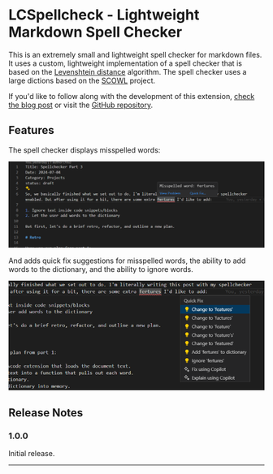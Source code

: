 # LCSpellcheck - Lightweight Markdown Spell Checker

This is an extremely small and lightweight spell checker for markdown files. It uses a custom, lightweight implementation of a spell checker that is based on the [Levenshtein distance](https://en.wikipedia.org/wiki/Levenshtein_distance) algorithm. The spell checker uses a large dictions based on the [SCOWL](http://wordlist.aspell.net/) project.

If you'd like to follow along with the development of this extension, [check the blog post](https://www.limitedcompute.com/spellchecker-pt-1) or visit the [GitHub repository](https://github.com/itsjustdanger/LCSpellcheck).

## Features

The spell checker displays misspelled words:

![Displays misspelled words](images/fertures.png)

And adds quick fix suggestions for misspelled words, the ability to add words to the dictionary, and the ability to ignore words.

![Displays quick fix](images/quickfix.png)


## Release Notes

### 1.0.0

Initial release.

---